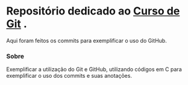 # Repositório dedicado ao [Curso de Git](https://youtube.com/playlist?list=PLa_2246N48_rF_D5YgW2niCQ6J8RmaoXu&si=upGN0LW8SQiztc8H) .
Aqui foram feitos os commits para exemplificar o uso do GitHub. 
### Sobre 
Exemplificar a utilização do Git e GitHub, utilizando códigos em C para exemplificar o uso dos commits e suas anotações.
